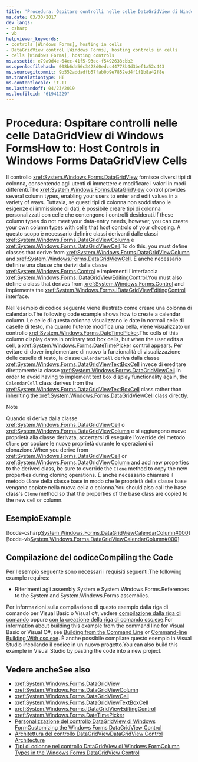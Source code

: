```yaml
---
title: 'Procedura: Ospitare controlli nelle celle DataGridView di Windows Forms'
ms.date: 03/30/2017
dev_langs:
- csharp
- vb
helpviewer_keywords:
- controls [Windows Forms], hosting in cells
- DataGridView control [Windows Forms], hosting controls in cells
- cells [Windows Forms], hosting controls
ms.assetid: e79a9d4e-64ec-41f5-93ec-f5492633cbb2
ms.openlocfilehash: 008b6da56c3428d0edcc44778b4d3bef1a52c443
ms.sourcegitcommit: 9b552addadfb57fab0b9e7852ed4f1f1b8a42f8e
ms.translationtype: HT
ms.contentlocale: it-IT
ms.lasthandoff: 04/23/2019
ms.locfileid: "61941229"
---
```

# <a name="how-to-host-controls-in-windows-forms-datagridview-cells"></a><span data-ttu-id="0ba5c-102">Procedura: Ospitare controlli nelle celle DataGridView di Windows Forms</span><span class="sxs-lookup"><span data-stu-id="0ba5c-102">How to: Host Controls in Windows Forms DataGridView Cells</span></span>
<span data-ttu-id="0ba5c-103">Il controllo <xref:System.Windows.Forms.DataGridView> fornisce diversi tipi di colonna, consentendo agli utenti di immettere e modificare i valori in modi differenti.</span><span class="sxs-lookup"><span data-stu-id="0ba5c-103">The <xref:System.Windows.Forms.DataGridView> control provides several column types, enabling your users to enter and edit values in a variety of ways.</span></span> <span data-ttu-id="0ba5c-104">Tuttavia, se questi tipi di colonna non soddisfano le esigenze di immissione di dati, è possibile creare tipi di colonna personalizzati con celle che contengono i controlli desiderati.</span><span class="sxs-lookup"><span data-stu-id="0ba5c-104">If these column types do not meet your data-entry needs, however, you can create your own column types with cells that host controls of your choosing.</span></span> <span data-ttu-id="0ba5c-105">A questo scopo è necessario definire classi derivanti dalle classi <xref:System.Windows.Forms.DataGridViewColumn> e <xref:System.Windows.Forms.DataGridViewCell>.</span><span class="sxs-lookup"><span data-stu-id="0ba5c-105">To do this, you must define classes that derive from <xref:System.Windows.Forms.DataGridViewColumn> and <xref:System.Windows.Forms.DataGridViewCell>.</span></span> <span data-ttu-id="0ba5c-106">È anche necessario definire una classe che derivi dalla classe <xref:System.Windows.Forms.Control> e implementi l'interfaccia <xref:System.Windows.Forms.IDataGridViewEditingControl>.</span><span class="sxs-lookup"><span data-stu-id="0ba5c-106">You must also define a class that derives from <xref:System.Windows.Forms.Control> and implements the <xref:System.Windows.Forms.IDataGridViewEditingControl> interface.</span></span>  
  
 <span data-ttu-id="0ba5c-107">Nell'esempio di codice seguente viene illustrato come creare una colonna di calendario.</span><span class="sxs-lookup"><span data-stu-id="0ba5c-107">The following code example shows how to create a calendar column.</span></span> <span data-ttu-id="0ba5c-108">Le celle di questa colonna visualizzano le date in normali celle di caselle di testo, ma quanto l'utente modifica una cella, viene visualizzato un controllo <xref:System.Windows.Forms.DateTimePicker>.</span><span class="sxs-lookup"><span data-stu-id="0ba5c-108">The cells of this column display dates in ordinary text box cells, but when the user edits a cell, a <xref:System.Windows.Forms.DateTimePicker> control appears.</span></span> <span data-ttu-id="0ba5c-109">Per evitare di dover implementare di nuovo la funzionalità di visualizzazione delle caselle di testo, la classe `CalendarCell` deriva dalla classe <xref:System.Windows.Forms.DataGridViewTextBoxCell> invece di ereditare direttamente la classe <xref:System.Windows.Forms.DataGridViewCell>.</span><span class="sxs-lookup"><span data-stu-id="0ba5c-109">In order to avoid having to implement text box display functionality again, the `CalendarCell` class derives from the <xref:System.Windows.Forms.DataGridViewTextBoxCell> class rather than inheriting the <xref:System.Windows.Forms.DataGridViewCell> class directly.</span></span>  
  
> [!NOTE]
>  <span data-ttu-id="0ba5c-110">Quando si deriva dalla classe <xref:System.Windows.Forms.DataGridViewCell> o <xref:System.Windows.Forms.DataGridViewColumn> e si aggiungono nuove proprietà alla classe derivata, accertarsi di eseguire l'override del metodo `Clone` per copiare le nuove proprietà durante le operazioni di clonazione.</span><span class="sxs-lookup"><span data-stu-id="0ba5c-110">When you derive from <xref:System.Windows.Forms.DataGridViewCell> or <xref:System.Windows.Forms.DataGridViewColumn> and add new properties to the derived class, be sure to override the `Clone` method to copy the new properties during cloning operations.</span></span> <span data-ttu-id="0ba5c-111">È anche necessario chiamare il metodo `Clone` della classe base in modo che le proprietà della classe base vengano copiate nella nuova cella o colonna.</span><span class="sxs-lookup"><span data-stu-id="0ba5c-111">You should also call the base class's `Clone` method so that the properties of the base class are copied to the new cell or column.</span></span>  
  
## <a name="example"></a><span data-ttu-id="0ba5c-112">Esempio</span><span class="sxs-lookup"><span data-stu-id="0ba5c-112">Example</span></span>  
 [!code-csharp[System.Windows.Forms.DataGridViewCalendarColumn#000](~/samples/snippets/csharp/VS_Snippets_Winforms/System.Windows.Forms.DataGridViewCalendarColumn/CS/datagridviewcalendarcolumn.cs#000)]
 [!code-vb[System.Windows.Forms.DataGridViewCalendarColumn#000](~/samples/snippets/visualbasic/VS_Snippets_Winforms/System.Windows.Forms.DataGridViewCalendarColumn/VB/datagridviewcalendarcolumn.vb#000)]  
  
## <a name="compiling-the-code"></a><span data-ttu-id="0ba5c-113">Compilazione del codice</span><span class="sxs-lookup"><span data-stu-id="0ba5c-113">Compiling the Code</span></span>  
 <span data-ttu-id="0ba5c-114">Per l'esempio seguente sono necessari i requisiti seguenti:</span><span class="sxs-lookup"><span data-stu-id="0ba5c-114">The following example requires:</span></span>  
  
- <span data-ttu-id="0ba5c-115">Riferimenti agli assembly System e System.Windows.Forms.</span><span class="sxs-lookup"><span data-stu-id="0ba5c-115">References to the System and System.Windows.Forms assemblies.</span></span>  
  
 <span data-ttu-id="0ba5c-116">Per informazioni sulla compilazione di questo esempio dalla riga di comando per Visual Basic o Visual c#, vedere [compilazione dalla riga di comando](../../../visual-basic/reference/command-line-compiler/building-from-the-command-line.md) oppure [con la creazione della riga di comando csc.exe](../../../csharp/language-reference/compiler-options/command-line-building-with-csc-exe.md).</span><span class="sxs-lookup"><span data-stu-id="0ba5c-116">For information about building this example from the command line for Visual Basic or Visual C#, see [Building from the Command Line](../../../visual-basic/reference/command-line-compiler/building-from-the-command-line.md) or [Command-line Building With csc.exe](../../../csharp/language-reference/compiler-options/command-line-building-with-csc-exe.md).</span></span> <span data-ttu-id="0ba5c-117">È anche possibile compilare questo esempio in Visual Studio incollando il codice in un nuovo progetto.</span><span class="sxs-lookup"><span data-stu-id="0ba5c-117">You can also build this example in Visual Studio by pasting the code into a new project.</span></span>  
  
## <a name="see-also"></a><span data-ttu-id="0ba5c-118">Vedere anche</span><span class="sxs-lookup"><span data-stu-id="0ba5c-118">See also</span></span>

- <xref:System.Windows.Forms.DataGridView>
- <xref:System.Windows.Forms.DataGridViewColumn>
- <xref:System.Windows.Forms.DataGridViewCell>
- <xref:System.Windows.Forms.DataGridViewTextBoxCell>
- <xref:System.Windows.Forms.IDataGridViewEditingControl>
- <xref:System.Windows.Forms.DateTimePicker>
- [<span data-ttu-id="0ba5c-119">Personalizzazione del controllo DataGridView di Windows Form</span><span class="sxs-lookup"><span data-stu-id="0ba5c-119">Customizing the Windows Forms DataGridView Control</span></span>](customizing-the-windows-forms-datagridview-control.md)
- [<span data-ttu-id="0ba5c-120">Architettura del controllo DataGridView</span><span class="sxs-lookup"><span data-stu-id="0ba5c-120">DataGridView Control Architecture</span></span>](datagridview-control-architecture-windows-forms.md)
- [<span data-ttu-id="0ba5c-121">Tipi di colonne nel controllo DataGridView di Windows Form</span><span class="sxs-lookup"><span data-stu-id="0ba5c-121">Column Types in the Windows Forms DataGridView Control</span></span>](column-types-in-the-windows-forms-datagridview-control.md)
